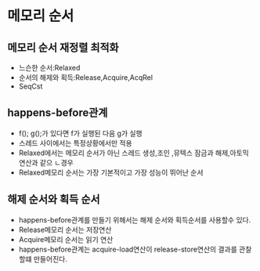 # 메모리 순서

## 메모리 순서 재정렬 최적화


- 느슨한 순서:Relaxed
- 순서의 해제와 획득:Release,Acquire,AcqRel
- SeqCst


## happens-before관계

- f(); g();가 있다면 f가 실행된 다음 g가 실행
- 스레드 사이에서는 특정상황에서만 적용
- Relaxed에서는 메모리 순서가 아닌 스레드 생성,조인 ,뮤텍스 잠금과 해제,아토믹 연산과 같으 ㄴ경우
- Relaxed메모리 순서는 가장 기본적이고 가장 성능이 뛰어난 순서

## 해제 순서와 획득 순서
- happens-before관계를 만들기 위해서는 해제 순서와 획득순서를 사용할수 있다.
- Release메모리 순서는 저장연산
- Acquire메모리 순서는 읽기 연산
- happens-before관계는 acquire-load연산이 release-store연산의 결과를 관찰할떄 만들어진다.